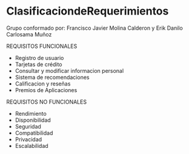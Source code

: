 # ClasificaciondeRequerimientos
Grupo conformado por: Francisco Javier Molina Calderon y Erik Danilo Carlosama Muñoz

REQUISITOS FUNCIONALES

* Registro de usuario
* Tarjetas de crédito
* Consultar y modificar informacion personal
* Sistema de recomendaciones
* Calificacion y reseñas
* Premios de Aplicaciones

REQUISITOS NO FUNCIONALES

* Rendimiento
* Disponibilidad
* Seguridad
* Compatibilidad
* Privacidad
* Escalabilidad
